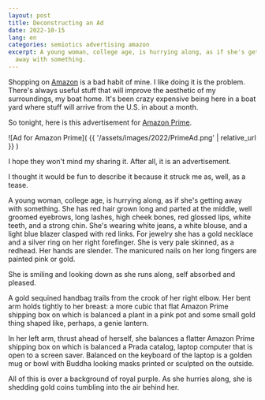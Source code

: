```yaml
---
layout: post
title: Deconstructing an Ad
date: 2022-10-15
lang: en
categories: semiotics advertising amazon
excerpt: A young woman, college age, is hurrying along, as if she's getting
  away with something.
---
```


Shopping on [Amazon][amazon] is a bad habit of mine. I like doing it is the
problem. There's always useful stuff that will improve the aesthetic of my
surroundings, my boat home. It's been crazy expensive being here in a boat
yard where stuff will arrive from the U.S. in about a month.

[amazon]: https://www.amazon.com/

So tonight, here is this advertisement for [Amazon Prime][prime].

[prime]: https://www.amazon.com/amazonprime

![Ad for Amazon Prime](
  {{ '/assets/images/2022/PrimeAd.png' | relative_url }}
)

I hope they won't mind my sharing it. After all, it is an advertisement.

I thought it would be fun to describe it because it struck me as, well,
as a tease.

A young woman, college age, is hurrying along, as if she's getting away with
something. She has red hair grown long and parted at the middle, well groomed
eyebrows, long lashes, high cheek bones, red glossed lips, white teeth, and
a strong chin. She's wearing white jeans, a white blouse, and a light blue
blazer clasped with red links. For jewelry she has a gold necklace and a silver
ring on her right forefinger. She is very pale skinned, as a redhead. Her hands
are slender. The manicured nails on her long fingers are painted pink or gold.

She is smiling and looking down as she runs along, self absorbed and pleased.

A gold sequined handbag trails from the crook of her right elbow. Her bent arm
holds tightly to her breast: a more cubic that flat Amazon Prime shipping box
on which is balanced a plant in a pink pot and some small gold thing shaped
like, perhaps, a genie lantern.

In her left arm, thrust ahead of herself, she balances a flatter Amazon
Prime shipping box on which is balanced a Prada catalog, laptop computer that
is open to a screen saver. Balanced on the keyboard of the laptop is a golden
mug or bowl with Buddha looking masks printed or sculpted on the outside.

All of this is over a background of royal purple.
As she hurries along, she is shedding gold coins tumbling into the air
behind her.



